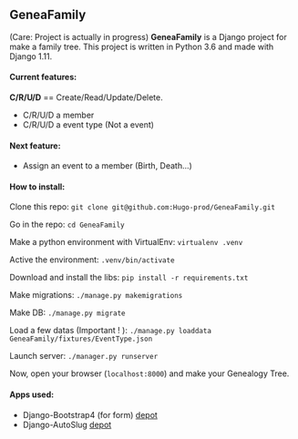 ## GeneaFamily
(Care: Project is actually in progress)
__GeneaFamily__ is a Django project for make a family tree.
This project is written in Python 3.6 and made with Django 1.11.

#### Current features:
**C/R/U/D** == Create/Read/Update/Delete.

- C/R/U/D a member
- C/R/U/D a event type (Not a event)

#### Next feature:
- Assign an event to a member (Birth, Death...)

#### How to install:
Clone this repo:
`git clone git@github.com:Hugo-prod/GeneaFamily.git`

Go in the repo:
`cd GeneaFamily`

Make a python environment with VirtualEnv:
`virtualenv .venv`

Active the environment:
`.venv/bin/activate`

Download and install the libs:
`pip install -r requirements.txt`

Make migrations:
`./manage.py makemigrations`

Make DB:
`./manage.py migrate`

Load a few datas (Important ! ):
`./manage.py loaddata GeneaFamily/fixtures/EventType.json`

Launch server:
`./manager.py runserver`

Now, open your browser (`localhost:8000`) and make your Genealogy Tree.

#### Apps used:
- Django-Bootstrap4 (for form) [depot](https://github.com/zostera/django-bootstrap4)
- Django-AutoSlug [depot](https://github.com/neithere/django-autoslug/)
